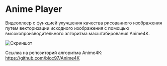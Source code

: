 # Anime Player

Видеоплеер с функцией улучшения качества рисованного изображения путем векторизации исходного изображения с помощью высокопроизводительного алгоритма масштабирования Anime4K.

![Скриншот](https://i.ibb.co/gmVGzmY/Anime-Player.jpg)

Cсылка на репозиторий алгоритма Anime4K: https://github.com/bloc97/Anime4K
